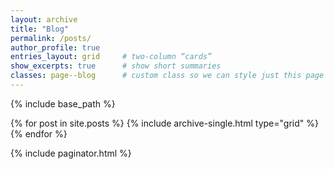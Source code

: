 ```yaml
---
layout: archive
title: "Blog"
permalink: /posts/
author_profile: true
entries_layout: grid     # two-column “cards”
show_excerpts: true      # show short summaries
classes: page--blog      # custom class so we can style just this page
---
```


{% include base_path %}

{% for post in site.posts %}
  {% include archive-single.html type="grid" %}
{% endfor %}

{% include paginator.html %}
